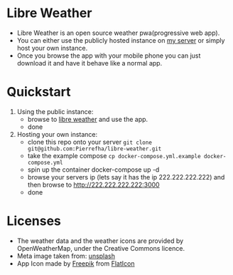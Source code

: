 # Libre Weather

- Libre Weather is an open source weather pwa(progressive web app).
- You can either use the publicly hosted instance on [my
  server](https://www.weather.pd-dev.xyz) or simply host your own instance.
- Once you browse the app with your mobile phone you can just download it and
  have it behave like a normal app.

# Quickstart
1. Using the public instance:
    - browse to [libre weather](https://www.weather.pd-dev.xyz) and use the app.
    - done
2. Hosting your own instance:
    - clone this repo onto your server `git clone
      git@github.com:Pierrefha/libre-weather.git`
    - take the example compose `cp docker-compose.yml.example
      docker-compose.yml`
    - spin up the container docker-compose up -d
    - browse your servers ip (lets say it has the ip 222.222.222.222) and then
      browse to http://222.222.222.222:3000
    - done

# Licenses

- The weather data and the weather icons are provided by OpenWeatherMap, under the Creative Commons licence.
- Meta image taken from: [unsplash](https://unsplash.com/photos/mODxn7mOzms?utm_source=unsplash&utm_medium=referral&utm_content=creditShareLink)
- App Icon made by [Freepik](https://www.freepik.com) from [FlatIcon](https://www.freepik.com)
